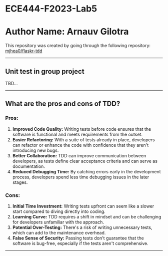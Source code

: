 # ECE444-F2023-Lab5
# Author Name: Arnauv Gilotra

This repository was created by going through the following repository: [mjhea0/flaskr-tdd](https://github.com/mjhea0/flaskr-tdd#first-test)

---

## Unit test in group project

TBD...

---

## What are the pros and cons of TDD?

### Pros:
1. **Improved Code Quality:** Writing tests before code ensures that the software is functional and meets requirements from the outset.
2. **Easier Refactoring:** With a suite of tests already in place, developers can refactor or enhance the code with confidence that they aren't introducing new bugs.
3. **Better Collaboration:** TDD can improve communication between developers, as tests define clear acceptance criteria and can serve as documentation.
4. **Reduced Debugging Time:** By catching errors early in the development process, developers spend less time debugging issues in the later stages.

### Cons:
1. **Initial Time Investment:** Writing tests upfront can seem like a slower start compared to diving directly into coding.
2. **Learning Curve:** TDD requires a shift in mindset and can be challenging for developers unfamiliar with the approach.
3. **Potential Over-Testing:** There's a risk of writing unnecessary tests, which can add to the maintenance overhead.
4. **False Sense of Security:** Passing tests don't guarantee that the software is bug-free, especially if the tests aren't comprehensive.

---
